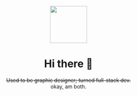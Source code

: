 <p align="center">
  <img src="https://albertsm.it/memoji.84993396.png" width="100" height="100">
</p>

<h1 align="center">Hi there 👋</h1>
<p align="center">
<del>Used to be graphic designer; turned full-stack dev.</del><br/>
  okay, am both.
</p>
<!--
**AlbertSmit/albertsmit** is a ✨ _special_ ✨ repository because its `README.md` (this file) appears on your GitHub profile.

Here are some ideas to get you started:

- 🔭 I’m currently working on ...
- 🌱 I’m currently learning ...
- 👯 I’m looking to collaborate on ...
- 🤔 I’m looking for help with ...
- 💬 Ask me about ...
- 📫 How to reach me: ...
- 😄 Pronouns: ...
- ⚡ Fun fact: ...
-->
